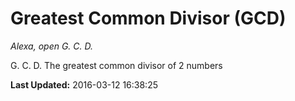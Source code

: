 # Greatest Common Divisor (GCD)
*Alexa, open G. C. D.*

G. C. D.  The greatest common divisor of 2 numbers

**Last Updated:** 2016-03-12 16:38:25